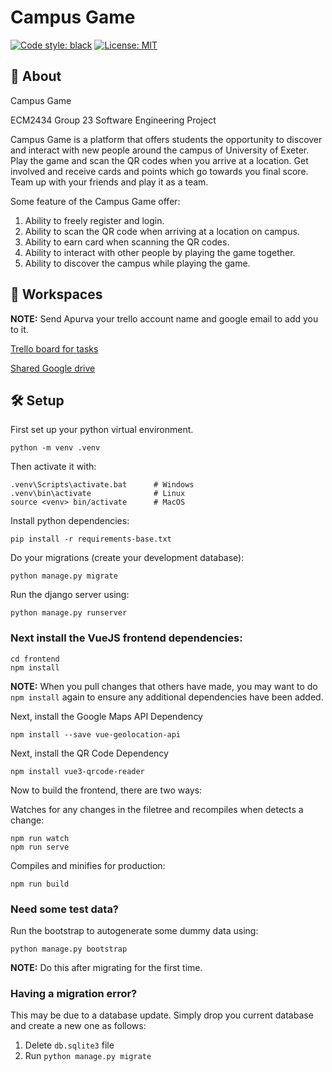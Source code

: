 # Campus Game

[![Code style: black](https://img.shields.io/badge/code%20style-black-000000.svg)](https://github.com/psf/black)
[![License: MIT](https://black.readthedocs.io/en/stable/_static/license.svg)](https://github.com/sorinburghiu2323/Conffiliate/blob/master/LICENSE.md)

## 📖 About

Campus Game 

ECM2434 Group 23 Software Engineering Project

Campus Game is a platform that offers students the opportunity to discover and interact with new people around the campus of University of Exeter. Play the game and scan the QR codes when you arrive at a location. Get involved and receive cards and points which go towards you final score. Team up with your friends and play it as a team.

Some feature of the Campus Game offer:

1) Ability to freely register and login.
2) Ability to scan the QR code when arriving at a location on campus.
3) Ability to earn card when scanning the QR codes.
4) Ability to interact with other people by playing the game together.
5) Ability to discover the campus while playing the game.


## 🤝 Workspaces

**NOTE:** Send Apurva your trello account name and google email to add you to it.

[Trello board for tasks](https://trello.com/b/jl8CAvTH/kanban-board-group-software-dev)

[Shared Google drive](https://drive.google.com/drive/folders/18fkR52ZooqxcOuMDD-h8JmS94_OvELeL)


## 🛠️ Setup

First set up your python virtual environment.

```
python -m venv .venv
```

Then activate it with:

```
.venv\Scripts\activate.bat      # Windows
.venv\bin\activate              # Linux
source <venv> bin/activate      # MacOS
```

Install python dependencies:
```
pip install -r requirements-base.txt
```

Do your migrations (create your development database):
```
python manage.py migrate
```

Run the django server using:
```
python manage.py runserver
```

### Next install the VueJS frontend dependencies:

```
cd frontend
npm install
```
**NOTE:** When you pull changes that others have made, you may want to do 
`npm install` again to ensure any additional dependencies have been added.

Next, install the Google Maps API Dependency 
```
npm install --save vue-geolocation-api
```

Next, install the QR Code Dependency 
```
npm install vue3-qrcode-reader
```

Now to build the frontend, there are two ways:

Watches for any changes in the filetree and recompiles when detects a change:
```
npm run watch
npm run serve
```

Compiles and minifies for production:
```
npm run build
```

### Need some test data?

Run the bootstrap to autogenerate some dummy data using:
```
python manage.py bootstrap
```
**NOTE:** Do this after migrating for the first time.

### Having a migration error?

This may be due to a database update. Simply drop you current database and create a new one as follows:
1. Delete `db.sqlite3` file
2. Run `python manage.py migrate`

